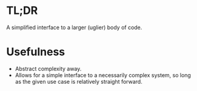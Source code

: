 # TL;DR

A simplified interface to a larger (uglier) body of code.

# Usefulness

- Abstract complexity away.
- Allows for a simple interface to a necessarily complex system, so long as the given use case is relatively straight forward.
